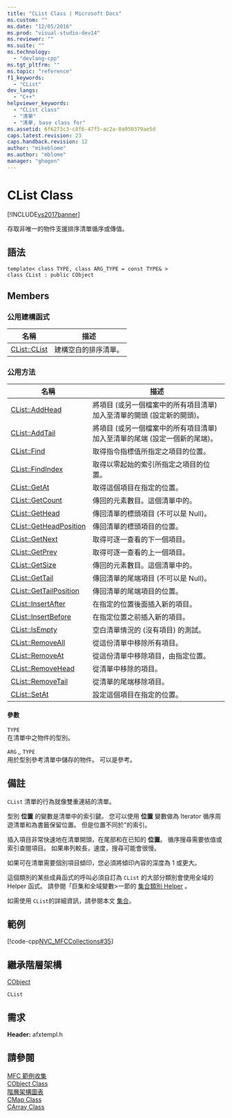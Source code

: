```yaml
---
title: "CList Class | Microsoft Docs"
ms.custom: ""
ms.date: "12/05/2016"
ms.prod: "visual-studio-dev14"
ms.reviewer: ""
ms.suite: ""
ms.technology: 
  - "devlang-cpp"
ms.tgt_pltfrm: ""
ms.topic: "reference"
f1_keywords: 
  - "CList"
dev_langs: 
  - "C++"
helpviewer_keywords: 
  - "CList class"
  - "清單"
  - "清單, base class for"
ms.assetid: 6f6273c3-c8f6-47f5-ac2a-0a950379ae5d
caps.latest.revision: 23
caps.handback.revision: 12
author: "mikeblome"
ms.author: "mblome"
manager: "ghogen"
---
```

# CList Class
[!INCLUDE[vs2017banner](../../assembler/inline/includes/vs2017banner.md)]

存取非唯一的物件支援排序清單循序或傳值。  
  
## 語法  
  
```  
template< class TYPE, class ARG_TYPE = const TYPE& >   
class CList : public CObject  
```  
  
## Members  
  
### 公用建構函式  
  
|名稱|描述|  
|--------|--------|  
|[CList::CList](../Topic/CList::CList.md)|建構空白的排序清單。|  
  
### 公用方法  
  
|名稱|描述|  
|--------|--------|  
|[CList::AddHead](../Topic/CList::AddHead.md)|將項目 \(或另一個檔案中的所有項目清單\) 加入至清單的開頭 \(設定新的開頭\)。|  
|[CList::AddTail](../Topic/CList::AddTail.md)|將項目 \(或另一個檔案中的所有項目清單\) 加入至清單的尾端 \(設定一個新的尾端\)。|  
|[CList::Find](../Topic/CList::Find.md)|取得指令指標值所指定之項目的位置。|  
|[CList::FindIndex](../Topic/CList::FindIndex.md)|取得以零起始的索引所指定之項目的位置。|  
|[CList::GetAt](../Topic/CList::GetAt.md)|取得這個項目在指定的位置。|  
|[CList::GetCount](../Topic/CList::GetCount.md)|傳回的元素數目。這個清單中的。|  
|[CList::GetHead](../Topic/CList::GetHead.md)|傳回清單的標頭項目 \(不可以是 Null\)。|  
|[CList::GetHeadPosition](../Topic/CList::GetHeadPosition.md)|傳回清單的標頭項目的位置。|  
|[CList::GetNext](../Topic/CList::GetNext.md)|取得可逐一查看的下一個項目。|  
|[CList::GetPrev](../Topic/CList::GetPrev.md)|取得可逐一查看的上一個項目。|  
|[CList::GetSize](../Topic/CList::GetSize.md)|傳回的元素數目。這個清單中的。|  
|[CList::GetTail](../Topic/CList::GetTail.md)|傳回清單的尾端項目 \(不可以是 Null\)。|  
|[CList::GetTailPosition](../Topic/CList::GetTailPosition.md)|傳回清單的尾端項目的位置。|  
|[CList::InsertAfter](../Topic/CList::InsertAfter.md)|在指定的位置後面插入新的項目。|  
|[CList::InsertBefore](../Topic/CList::InsertBefore.md)|在指定位置之前插入新的項目。|  
|[CList::IsEmpty](../Topic/CList::IsEmpty.md)|空白清單情況的 \(沒有項目\) 的測試。|  
|[CList::RemoveAll](../Topic/CList::RemoveAll.md)|從這份清單中移除所有項目。|  
|[CList::RemoveAt](../Topic/CList::RemoveAt.md)|從這份清單中移除項目，由指定位置。|  
|[CList::RemoveHead](../Topic/CList::RemoveHead.md)|從清單中移除的項目。|  
|[CList::RemoveTail](../Topic/CList::RemoveTail.md)|從清單的尾端移除項目。|  
|[CList::SetAt](../Topic/CList::SetAt.md)|設定這個項目在指定的位置。|  
  
#### 參數  
 `TYPE`  
 在清單中之物件的型別。  
  
 `ARG` *\_* `TYPE`  
 用於型別參考清單中儲存的物件。  可以是參考。  
  
## 備註  
 `CList` 清單的行為就像雙重連結的清單。  
  
 型別 **位置** 的變數是清單中的索引鍵。  您可以使用 **位置** 變數做為 Iterator 循序周遊清單和為書籤保留位置。  但是位置不同於"的索引。  
  
 插入項目非常快速地在清單開頭，在尾部和在已知的 **位置**。  循序搜尋需要依值或索引查閱項目。  如果串列較長，速度，搜尋可能會很慢。  
  
 如果可在清單需要個別項目傾印，您必須將傾印內容的深度為 1 或更大。  
  
 這個類別的某些成員函式的呼叫必須自訂為 `CList` 的大部分類別會使用全域的 Helper 函式。  請參閱「巨集和全域變數\>一節的 [集合類別 Helper](../../mfc/reference/collection-class-helpers.md) 。  
  
 如需使用 `CList`的詳細資訊，請參閱本文 [集合](../../mfc/collections.md)。  
  
## 範例  
 [!code-cpp[NVC_MFCCollections#35](../../mfc/codesnippet/CPP/clist-class_1.cpp)]  
  
## 繼承階層架構  
 [CObject](../../mfc/reference/cobject-class.md)  
  
 `CList`  
  
## 需求  
 **Header:** afxtempl.h  
  
## 請參閱  
 [MFC 範例收集](../../top/visual-cpp-samples.md)   
 [CObject Class](../../mfc/reference/cobject-class.md)   
 [階層架構圖表](../../mfc/hierarchy-chart.md)   
 [CMap Class](../../mfc/reference/cmap-class.md)   
 [CArray Class](../../mfc/reference/carray-class.md)